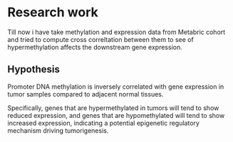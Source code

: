# Research work 
Till now i have take methylation and expression data from Metabric cohort and tried to compute cross correltation between them to see of hypermethylation affects the downstream gene expression. 

## Hypothesis

Promoter DNA methylation is inversely correlated with gene expression in tumor samples compared to adjacent normal tissues.

Specifically, genes that are hypermethylated in tumors will tend to show reduced expression, and genes that are hypomethylated will tend to show increased expression, indicating a potential epigenetic regulatory mechanism driving tumorigenesis.
